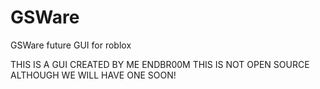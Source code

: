 # GSWare
GSWare future GUI for roblox 

THIS IS A GUI CREATED BY ME ENDBR00M THIS IS NOT OPEN SOURCE ALTHOUGH WE WILL HAVE ONE SOON!
